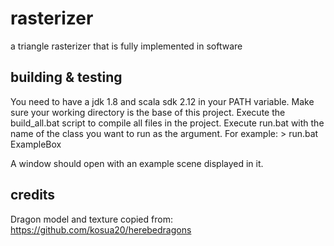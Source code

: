 # rasterizer
a triangle rasterizer that is fully implemented in software

## building & testing

You need to have a jdk 1.8 and scala sdk 2.12 in your PATH variable.
Make sure your working directory is the base of this project.
Execute the build_all.bat script to compile all files in the project.
Execute run.bat with the name of the class you want to run as the argument.
For example: > run.bat ExampleBox

A window should open with an example scene displayed in it.

## credits

Dragon model and texture copied from: https://github.com/kosua20/herebedragons